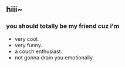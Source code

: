 ## hiii~

### you should totally be my friend cuz i'm
- very cool.
- very funny.
- a couch enthusiast.
- not gonna drain you emotionally.
